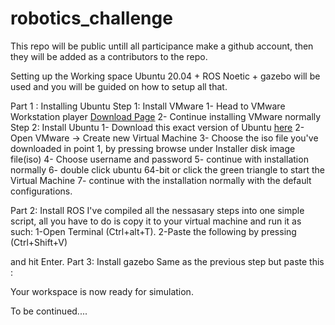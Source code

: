 # robotics_challenge

This repo will be public untill all participance make a github account, then they will be added as a contributors to the repo.

Setting up the Working space
Ubuntu 20.04 + ROS Noetic + gazebo will be used and you will be guided on how to setup all that.

Part 1 : Installing Ubuntu
  Step 1: Install VMware
    1- Head to VMware Workstation player [Download Page](https://customerconnect.vmware.com/en/downloads/details?downloadGroup=WKST-PLAYER-1701&productId=1377&rPId=100675)
    2- Continue installing VMware normally
  Step 2: Install Ubuntu
    1- Download this exact version of Ubuntu [here](https://releases.ubuntu.com/focal/ubuntu-20.04.6-desktop-amd64.iso)
    2-Open VMware -> Create new Virtual Machine 
    3- Choose the iso file you've downloaded in point 1, by pressing browse under Installer disk image file(iso)
    4- Choose username and password 
    5- continue with installation normally
    6- double click ubuntu 64-bit or click the green triangle to start the Virtual Machine
    7- continue with the installation normally with the default configurations.
    
Part 2: Install ROS
  I've compiled all the nessasary steps into one simple script, all you have to do is copy it to your virtual machine and run it as such:
  1-Open Terminal (Ctrl+alt+T).
  2-Paste the following by pressing (Ctrl+Shift+V)
  
  and hit Enter.
Part 3: Install gazebo
  Same as the previous step but paste this :
  
  
Your workspace is now ready for simulation.

To be continued....
  
